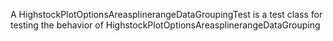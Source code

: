 A HighstockPlotOptionsAreasplinerangeDataGroupingTest is a test class for testing the behavior of HighstockPlotOptionsAreasplinerangeDataGrouping